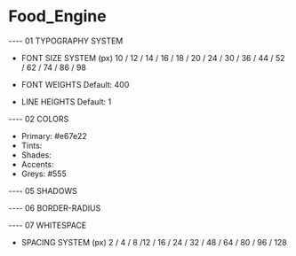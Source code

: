 # Food_Engine

---- 01 TYPOGRAPHY SYSTEM 

- FONT SIZE SYSTEM (px)
10 / 12 / 14 / 16 / 18 / 20 / 24 / 30 / 36 / 44 / 52 / 62 / 74 / 86 / 98

- FONT WEIGHTS
Default: 400

- LINE HEIGHTS
Default: 1

---- 02 COLORS

- Primary: #e67e22
- Tints: 
- Shades:
- Accents:
- Greys: #555

---- 05 SHADOWS

---- 06 BORDER-RADIUS

---- 07 WHITESPACE

- SPACING SYSTEM (px)
2 / 4 / 8 /12 / 16 / 24 / 32 / 48 / 64 / 80 / 96 / 128
